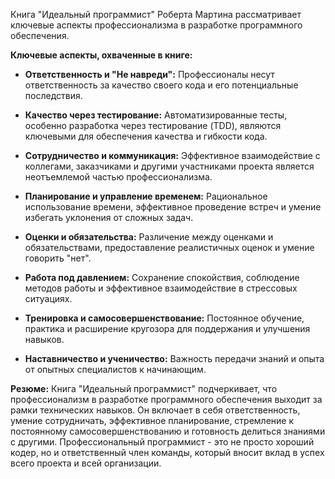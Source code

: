 Книга "Идеальный программист" Роберта Мартина рассматривает ключевые аспекты профессионализма в разработке программного обеспечения.

**Ключевые аспекты, охваченные в книге:**

*   **Ответственность и "Не навреди":** Профессионалы несут ответственность за качество своего кода и его потенциальные последствия.

*   **Качество через тестирование:** Автоматизированные тесты, особенно разработка через тестирование (TDD), являются ключевыми для обеспечения качества и гибкости кода.

*   **Сотрудничество и коммуникация:** Эффективное взаимодействие с коллегами, заказчиками и другими участниками проекта является неотъемлемой частью профессионализма.

*   **Планирование и управление временем:** Рациональное использование времени, эффективное проведение встреч и умение избегать уклонения от сложных задач.

*   **Оценки и обязательства:** Различение между оценками и обязательствами, предоставление реалистичных оценок и умение говорить "нет".

*   **Работа под давлением:** Сохранение спокойствия, соблюдение методов работы и эффективное взаимодействие в стрессовых ситуациях.

*   **Тренировка и самосовершенствование:** Постоянное обучение, практика и расширение кругозора для поддержания и улучшения навыков.

*   **Наставничество и ученичество:** Важность передачи знаний и опыта от опытных специалистов к начинающим.

**Резюме:** Книга "Идеальный программист" подчеркивает, что профессионализм в разработке программного обеспечения выходит за рамки технических навыков. Он включает в себя ответственность, умение сотрудничать, эффективное планирование, стремление к постоянному самосовершенствованию и готовность делиться знаниями с другими. Профессиональный программист - это не просто хороший кодер, но и ответственный член команды, который вносит вклад в успех всего проекта и всей организации.
